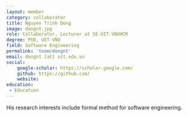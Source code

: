 ```yaml
---
layout: member
category: collaborator
title: Nguyen Trinh Dong
image: dongnt.jpg
role: Collaborator, Lecturer at SE-UIT-VNUHCM
degree: PhD, UET-VNU
field: Software Engineering
permalink: 'team/dongnt'
email: dongnt [at] uit.edu.vn
social:
    google-scholar: https://scholar.google.com/
    github: https://github.com/
    website: 
education:
 - Education
---
```

His research interests include formal method for software engineering.
